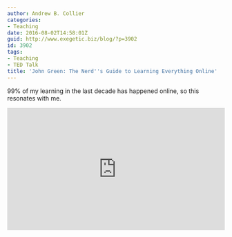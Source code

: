 ```yaml
---
author: Andrew B. Collier
categories:
- Teaching
date: 2016-08-02T14:58:01Z
guid: http://www.exegetic.biz/blog/?p=3902
id: 3902
tags:
- Teaching
- TED Talk
title: 'John Green: The Nerd''s Guide to Learning Everything Online'
---
```


99% of my learning in the last decade has happened online, so this resonates with me.

<div style="max-width:640"><div style="position:relative;height:0;padding-bottom:56.25%"><iframe src="https://embed.ted.com/talks/john_green_the_nerd_s_guide_to_learning_everything_online" width="640" height="360" style="position:absolute;left:0;top:0;width:100%;height:100%" frameborder="0" scrolling="no" allowfullscreen></iframe></div></div>